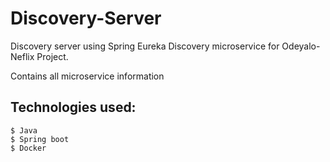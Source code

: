# Discovery-Server
Discovery server using Spring Eureka
Discovery microservice for Odeyalo-Neflix Project.

Contains all microservice information

## Technologies used:

```
$ Java
$ Spring boot
$ Docker
```
